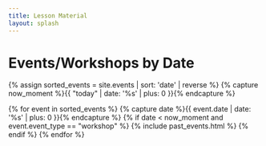 ```yaml
---
title: Lesson Material
layout: splash
---
```


# Events/Workshops by Date

{% assign sorted_events = site.events | sort: 'date' | reverse %}
{% capture now_moment %}{{ "today" | date: '%s' | plus: 0 }}{% endcapture %}

{% for event in sorted_events %}
    {% capture date %}{{ event.date | date: '%s' | plus: 0 }}{% endcapture %}
     {% if date < now_moment and event.event_type == "workshop" %}
      {% include past_events.html %}
      {% endif %}
{% endfor %}

